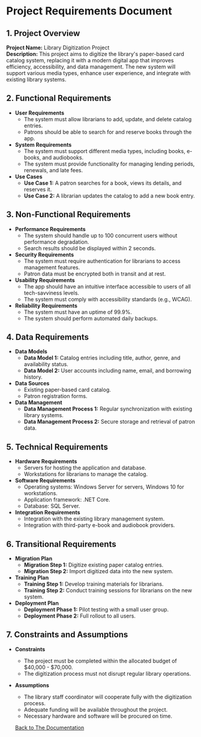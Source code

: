 # Project Requirements Document

## 1. Project Overview
**Project Name:** Library Digitization Project  
**Description:** This project aims to digitize the library's paper-based card catalog system, replacing it with a modern digital app that improves efficiency, accessibility, and data management. The new system will support various media types, enhance user experience, and integrate with existing library systems.

## 2. Functional Requirements
- **User Requirements**
  - The system must allow librarians to add, update, and delete catalog entries.
  - Patrons should be able to search for and reserve books through the app.
- **System Requirements**
  - The system must support different media types, including books, e-books, and audiobooks.
  - The system must provide functionality for managing lending periods, renewals, and late fees.
- **Use Cases**
  - **Use Case 1:** A patron searches for a book, views its details, and reserves it.
  - **Use Case 2:** A librarian updates the catalog to add a new book entry.

## 3. Non-Functional Requirements
- **Performance Requirements**
  - The system should handle up to 100 concurrent users without performance degradation.
  - Search results should be displayed within 2 seconds.
- **Security Requirements**
  - The system must require authentication for librarians to access management features.
  - Patron data must be encrypted both in transit and at rest.
- **Usability Requirements**
  - The app should have an intuitive interface accessible to users of all tech-savviness levels.
  - The system must comply with accessibility standards (e.g., WCAG).
- **Reliability Requirements**
  - The system must have an uptime of 99.9%.
  - The system should perform automated daily backups.

## 4. Data Requirements
- **Data Models**
  - **Data Model 1:** Catalog entries including title, author, genre, and availability status.
  - **Data Model 2:** User accounts including name, email, and borrowing history.
- **Data Sources**
  - Existing paper-based card catalog.
  - Patron registration forms.
- **Data Management**
  - **Data Management Process 1:** Regular synchronization with existing library systems.
  - **Data Management Process 2:** Secure storage and retrieval of patron data.

## 5. Technical Requirements
- **Hardware Requirements**
  - Servers for hosting the application and database.
  - Workstations for librarians to manage the catalog.
- **Software Requirements**
  - Operating systems: Windows Server for servers, Windows 10 for workstations.
  - Application framework: .NET Core.
  - Database: SQL Server.
- **Integration Requirements**
  - Integration with the existing library management system.
  - Integration with third-party e-book and audiobook providers.

## 6. Transitional Requirements
- **Migration Plan**
  - **Migration Step 1:** Digitize existing paper catalog entries.
  - **Migration Step 2:** Import digitized data into the new system.
- **Training Plan**
  - **Training Step 1:** Develop training materials for librarians.
  - **Training Step 2:** Conduct training sessions for librarians on the new system.
- **Deployment Plan**
  - **Deployment Phase 1:** Pilot testing with a small user group.
  - **Deployment Phase 2:** Full rollout to all users.

## 7. Constraints and Assumptions
- **Constraints**
  - The project must be completed within the allocated budget of $40,000 - $70,000.
  - The digitization process must not disrupt regular library operations.
- **Assumptions**
  - The library staff coordinator will cooperate fully with the digitization process.
  - Adequate funding will be available throughout the project.
  - Necessary hardware and software will be procured on time.

  [Back to The Documentation](https://github.com/jonnyblevins/TWCSkillsAssessment/blob/main/3_The_Documentation/3_The_Documentation.md)